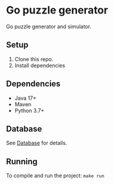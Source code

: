 # Go puzzle generator

Go puzzle generator and simulator. 

## Setup
1. Clone this repo.
2. Install dependencies

## Dependencies
- Java 17+
- Maven
- Python 3.7+

## Database
See [Database](database/README.md) for details.

## Running
To compile and run the project: `make run`


